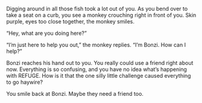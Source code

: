 

Digging around in all those fish took a lot out of you. As you bend over to take a seat on a curb, you see a monkey crouching right in front of you. Skin purple, eyes too close together, the monkey smiles.

“Hey, what are you doing here?”

“I’m just here to help you out,” the monkey replies. “I’m Bonzi. How can I help?”

Bonzi reaches his hand out to you. You really could use a friend right about now. Everything is so confusing, and you have no idea what’s happening with REFUGE. How is it that the one silly little challenge caused everything to go haywire?

You smile back at Bonzi. Maybe they need a friend too.

